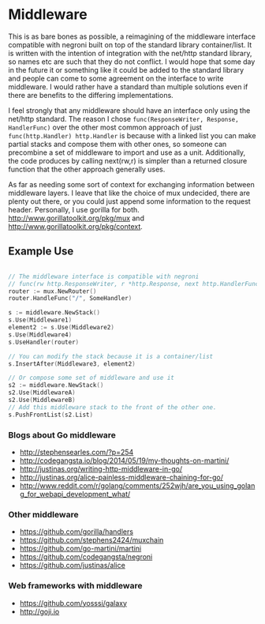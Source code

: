 # Middleware

This is as bare bones as possible, a reimagining of the middleware interface compatible with negroni built on top of the standard library container/list. It is written with the intention of integration with the net/http standard library, so names etc are such that they do not conflict. I would hope that some day in the future it or something like it could be added to the standard library and people can come to some agreement on the interface to write middleware. I would rather have a standard than multiple solutions even if there are benefits to the differing implementations.

I feel strongly that any middleware should have an interface only using the net/http standard. The reason I chose `func(ResponseWriter, Response, HandlerFunc)` over the other most common approach of just `func(http.Handler) http.Handler` is because with a linked list you can make partial stacks and compose them with other ones, so someone can precombine a set of middleware to import and use as a unit. Additionally, the code produces by calling next(rw,r) is simpler than a returned closure function that the other approach generally uses. 

As far as needing some sort of context for exchanging information between middleware layers. I leave that like the choice of mux undecided, there are plenty out there, or you could just append some information to the request header. Personally, I use gorilla for both. http://www.gorillatoolkit.org/pkg/mux and http://www.gorillatoolkit.org/pkg/context.

## Example Use

~~~ go

// The middleware interface is compatible with negroni
// func(rw http.ResponseWriter, r *http.Response, next http.HandlerFunc)
router := mux.NewRouter()
router.HandleFunc("/", SomeHandler)

s := middleware.NewStack()
s.Use(Middleware1)
element2 := s.Use(Middleware2)
s.Use(Middleware4)
s.UseHandler(router)

// You can modify the stack because it is a container/list
s.InsertAfter(Middleware3, element2)

// Or compose some set of middleware and use it
s2 := middleware.NewStack()
s2.Use(MiddlewareA)
s2.Use(MiddlewareB)
// Add this middleware stack to the front of the other one.
s.PushFrontList(s2.List)

~~~~

### Blogs about Go middleware
  - http://stephensearles.com/?p=254
  - http://codegangsta.io/blog/2014/05/19/my-thoughts-on-martini/
  - http://justinas.org/writing-http-middleware-in-go/
  - http://justinas.org/alice-painless-middleware-chaining-for-go/
  - http://www.reddit.com/r/golang/comments/252wjh/are_you_using_golang_for_webapi_development_what/

### Other middleware
  - https://github.com/gorilla/handlers
  - https://github.com/stephens2424/muxchain
  - https://github.com/go-martini/martini
  - https://github.com/codegangsta/negroni
  - https://github.com/justinas/alice

### Web frameworks with middleware
  - https://github.com/yosssi/galaxy
  - http://goji.io
